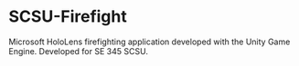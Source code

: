 # SCSU-Firefight

Microsoft HoloLens firefighting application developed with the Unity Game Engine. Developed for SE 345 SCSU.
